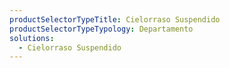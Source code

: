 ```yaml
---
productSelectorTypeTitle: Cielorraso Suspendido
productSelectorTypeTypology: Departamento
solutions:
  - Cielorraso Suspendido
---
```

